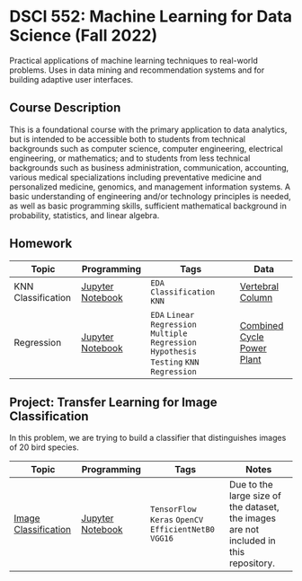 # DSCI 552: Machine Learning for Data Science (Fall 2022)

Practical applications of machine learning techniques to real-world problems. Uses in data mining and recommendation systems and for building adaptive user interfaces.

## Course Description

This is a foundational course with the primary application to data analytics, but is intended to be accessible both to students from technical backgrounds such as computer science, computer engineering, electrical engineering, or mathematics; and to students from less technical backgrounds such as business administration, communication, accounting, various medical specializations including preventative medicine and personalized medicine, genomics, and management information systems. A basic understanding of engineering and/or technology principles is needed, as well as basic programming skills, sufficient mathematical background in probability, statistics, and linear algebra.

## Homework

| Topic                 | Programming | Tags                                                  | Data |
| --------------------- | ----------- | ----------------------------------------------------- | ----- |
| KNN Classification | [Jupyter Notebook](./Homework%201/notebook/HW1.ipynb) | `EDA` `Classification` `KNN`|[Vertebral Column](https://archive.ics.uci.edu/dataset/212/vertebral+column) |
| Regression | [Jupyter Notebook](./Homework%201/notebook/HW1.ipynb) | `EDA` `Linear Regression` `Multiple Regression` `Hypothesis Testing` `KNN Regression`|[Combined Cycle Power Plant](https://archive.ics.uci.edu/dataset/294/combined+cycle+power+plant) |

## Project: Transfer Learning for Image Classification

In this problem, we are trying to build a classifier that distinguishes images of 20
bird species.

| Topic                 | Programming | Tags                                                  | Notes |
| --------------------- | ----------- | ----------------------------------------------------- | ----- |
| [Image Classification](./finalproject/Final%20Project.pdf) | [Jupyter Notebook](./finalproject/notebook/Final%20Project.ipynb)      | `TensorFlow` `Keras` `OpenCV` `EfficientNetB0` `VGG16`| Due to the large size of the dataset, the images are not included in this repository. |

